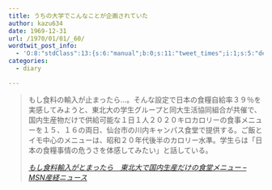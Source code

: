 ```yaml
---
title: うちの大学でこんなことが企画されていた
author: kazu634
date: 1969-12-31
url: /1970/01/01/_60/
wordtwit_post_info:
  - 'O:8:"stdClass":13:{s:6:"manual";b:0;s:11:"tweet_times";i:1;s:5:"delay";i:0;s:7:"enabled";i:1;s:10:"separation";s:2:"60";s:7:"version";s:3:"3.7";s:14:"tweet_template";b:0;s:6:"status";i:2;s:6:"result";a:0:{}s:13:"tweet_counter";i:2;s:13:"tweet_log_ids";a:1:{i:0;i:3573;}s:9:"hash_tags";a:0:{}s:8:"accounts";a:1:{i:0;s:7:"kazu634";}}'
categories:
  - diary

---
```

<div class="section">
<blockquote title="もし食料輸入がとまったら　東北大で国内生産だけの食堂メニュー - MSN産経ニュース" cite="http://sankei.jp.msn.com/economy/business/080102/biz0801021727000-n1.htm">
<p>
      もし食料の輸入が止まったら…。そんな設定で日本の食糧自給率３９％を実感してみようと、東北大の学生グループと同大生活協同組合が共催で、国内生産物だけで供給可能な１日１人２０２０キロカロリーの食事メニューを１５、１６の両日、仙台市の川内キャンパス食堂で提供する。ご飯とイモ中心のメニューは、昭和２０年代後半のカロリー水準。学生らは「日本の食糧事情の危うさを体感してみたい」と話している。
</p>
    
<p>
<cite><a href="http://sankei.jp.msn.com/economy/business/080102/biz0801021727000-n1.htm" onclick="__gaTracker('send', 'event', 'outbound-article', 'http://sankei.jp.msn.com/economy/business/080102/biz0801021727000-n1.htm', 'もし食料輸入がとまったら　東北大で国内生産だけの食堂メニュー &#8211; MSN産経ニュース');" target="_blank">もし食料輸入がとまったら　東北大で国内生産だけの食堂メニュー &#8211; MSN産経ニュース</a></cite>
</p>
</blockquote>
</div>